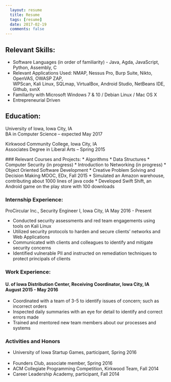 ```yaml
---
  layout: resume
  title: Resume
  tags: [resume]
  date: 2017-02-19
  comments: false
---
```

## Relevant Skills:
* Software Languages (in order of familiarity) - Java, Agda, JavaScript, Python, Assembly, C
*	Relevant Applications Used: NMAP, Nessus Pro, Burp Suite, Nikto, OpenVAS, OWASP ZAP, <br />
  WPScan, Kali Linux, SQLmap, VirtualBox, Android Studio, NetBeans IDE, Github, svnX
*	Familiarity with Microsoft Windows 7 & 10 / Debian Linux / Mac OS X
*	Entrepreneurial Driven

## Education:
<p>
University of Iowa, Iowa City, IA <br />
BA in Computer Science – expected May 2017
</p>

<p>
Kirkwood Community College, Iowa City, IA <br />
Associates Degree in Liberal Arts – Spring 2015
</p>
### Relevant Courses and Projects:
* Algorithms
* Data Structures
* Computer Security (in progress)
* Introduction to Networking (in progress)
* Object Oriented Software Development
* Creative Problem Solving and Decision Making MOOC, EDx, Fall 2015
* Simulated an Amazon warehouse, contributing about 1000 lines of java code
* Developed Swift Shift, an Android game on the play store with 100 downloads

### Internship Experience:
ProCircular Inc., Security Engineer I, Iowa City, IA		                           <right>May 2016 - Present </right>
* Conducted security assessments and red team engagements using tools on Kali Linux
* Utilized security protocols to harden and secure clients’ networks and Web Applications
* Communicated with clients and colleagues to identify and mitigate security concerns
* Identified vulnerable PII and instructed on remediation techniques to protect principals of clients

### Work Experience:
#### U. of Iowa Distribution Center, Receiving Coordinator, Iowa City, IA            August 2015 - May 2016
* Coordinated with a team of 3-5 to identify issues of concern; such as incorrect orders
* Inspected daily summaries with an eye for detail to identify and correct errors made
* Trained and mentored new team members about our processes and systems

### Activities and Honors		    	 		  
* University of Iowa Startup Games, participant, Spring 2016                          
* Founders Club, associate member, Spring 2016	                   
* ACM Collegiate Programming Competition, Kirkwood Team, Fall 2014
* Career Leadership Academy, participant, Fall 2014
